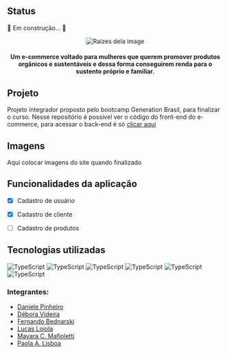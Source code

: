 <h2>Status</h2>
 🚧   Em construção...  🚧

<p align="center">
  <img src="https://user-images.githubusercontent.com/72114647/112768649-59b82f80-8ff3-11eb-9453-a14ca99adaec.png" alt="Raízes dela image"/>
</p>

<h4 align="center">Um e-commerce voltado para mulheres que querem promover produtos orgânicos e sustentáveis e dessa forma conseguirem renda para o sustento próprio e familiar.</h4>


<h2>Projeto</h2>
Projeto integrador proposto pelo bootcamp Generation Brasil, para finalizar o curso. Nesse repositório é possível ver o código do front-end do e-commerce, para acessar o back-end é só <a href="https://github.com/ddsp-pinheiro/raizesdela-PI/">clicar aqui</a>

<h2>Imagens</h2>
Aqui colocar imagens do site quando finalizado 

<h2>Funcionalidades da aplicação</h2>

- [x] Cadastro de usuário
- [x] Cadastro de cliente

- [ ] Cadastro de produtos




<h2>Tecnologias utilizadas</h2>
<img alt="TypeScript" src="https://img.shields.io/badge/JavaScript-323330?style=for-the-badge&logo=javascript&logoColor=F7DF1E"/>
<img alt="TypeScript" src="https://img.shields.io/badge/Bootstrap-563D7C?style=for-the-badge&logo=bootstrap&logoColor=white"/>
<img alt="TypeScript" src="https://img.shields.io/badge/HTML-239120?style=for-the-badge&logo=html5&logoColor=white"/>
<img alt="TypeScript" src="https://img.shields.io/badge/typescript%20-%23007ACC.svg?&style=for-the-badge&logo=typescript&logoColor=white"/>
<img alt="TypeScript" src="https://img.shields.io/badge/CSS-239120?&style=for-the-badge&logo=css3&logoColor=white"/>
<img alt="TypeScript" src="https://img.shields.io/badge/Angular-DD0031?style=for-the-badge&logo=angular&logoColor=white"/>


### Integrantes:

- [Daniele Pinheiro](https://github.com/ddsp-pinheiro/) 
- [Débora Videira](https://github.com/DebVidMon/) 
- [Fernando Bednarski](https://github.com/fbedn/) 
- [Lucas Loiola](https://github.com/lucasloiola/) 
- [Mayara C. Mafioletti](https://github.com/Mayaramafioletti/)
- [Paola A. Lisboa](https://github.com/ofpaola/) 
